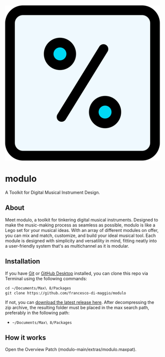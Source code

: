 ![modulo logo](icon.png "the modulo logo")

# modulo
A Toolkit for Digital Musical Instrument Design. 

## About 
Meet modulo, a toolkit for tinkering digital musical instruments. Designed to make the music-making process as seamless as possible, modulo is like a Lego set for your musical ideas. With an array of different modules on offer, you can mix and match, customize, and build your ideal musical tool. Each module is designed with simplicity and versatility in mind, fitting neatly into a user-friendly system that's as multichannel as it is modular.

## Installation

If you have [Git](http://git-scm.com/) or [GitHub Desktop](https://desktop.github.com/) installed, you can clone this repo via Terminal using the following commands:

	cd ~/Documents/Max\ 8/Packages
	git clone https://github.com/francesco-di-maggio/modulo

If not, you can [download the latest release here](https://github.com/francesco-di-maggio/modulo). After decompressing the zip archive, the resulting folder must be placed in the max search path, preferably in the following path:

* `~/Documents/Max\ 8/Packages`

## How it works

Open the Overview Patch (modulo-main/extras/modulo.maxpat).